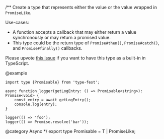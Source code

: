 /\*\*
Create a type that represents either the value or the value wrapped in `PromiseLike`.

Use-cases:

- A function accepts a callback that may either return a value synchronously or may return a promised value.
- This type could be the return type of `Promise#then()`, `Promise#catch()`, and `Promise#finally()` callbacks.

Please upvote [this issue](https://github.com/microsoft/TypeScript/issues/31394) if you want to have this type as a built-in in TypeScript.

@example

    import type {Promisable} from 'type-fest';

    async function logger(getLogEntry: () => Promisable<string>): Promise<void> {
        const entry = await getLogEntry();
        console.log(entry);
    }

    logger(() => 'foo');
    logger(() => Promise.resolve('bar'));

@category Async
\*/
export type Promisable<T> = T \| PromiseLike<T>;
